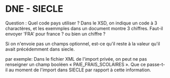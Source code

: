 # DNE - SIECLE


Question : Quel code pays utiliser ? Dans le XSD, on indique un code à 3 charactères, et les exemmples dans un document montre 3 chiffres. Faut-il envoyer 'FRA' pour france ? ou bien un chiffre ?

Si on n'envoie pas un champs optionnel, est-ce qu'il reste à la valeur qu'il avait précédemment dans siecle.

par exemple: Dans le fichier XML de l'import privée, on peut ne pas renseigner un champ booléen « PAIE_FRAIS_SCOLAIRES ». Que ce passe-t-il au moment de l'import dans SIECLE par rapport à cette information.



